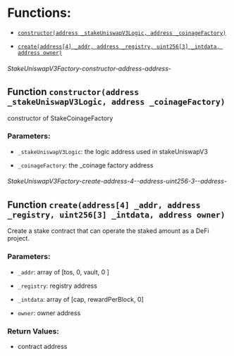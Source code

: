 # Functions:

- [`constructor(address _stakeUniswapV3Logic, address _coinageFactory)`](#StakeUniswapV3Factory-constructor-address-address-)

- [`create(address[4] _addr, address _registry, uint256[3] _intdata, address owner)`](#StakeUniswapV3Factory-create-address-4--address-uint256-3--address-)

###### StakeUniswapV3Factory-constructor-address-address-

## Function `constructor(address _stakeUniswapV3Logic, address _coinageFactory)`

constructor of StakeCoinageFactory

### Parameters:

- `_stakeUniswapV3Logic`: the logic address used in stakeUniswapV3

- `_coinageFactory`: the _coinage factory address

###### StakeUniswapV3Factory-create-address-4--address-uint256-3--address-

## Function `create(address[4] _addr, address _registry, uint256[3] _intdata, address owner)`

Create a stake contract that can operate the staked amount as a DeFi project.

### Parameters:

- `_addr`: array of [tos, 0, vault, 0 ]

- `_registry`:  registry address

- `_intdata`: array of [cap, rewardPerBlock, 0]

- `owner`:  owner address

### Return Values:

- contract address
